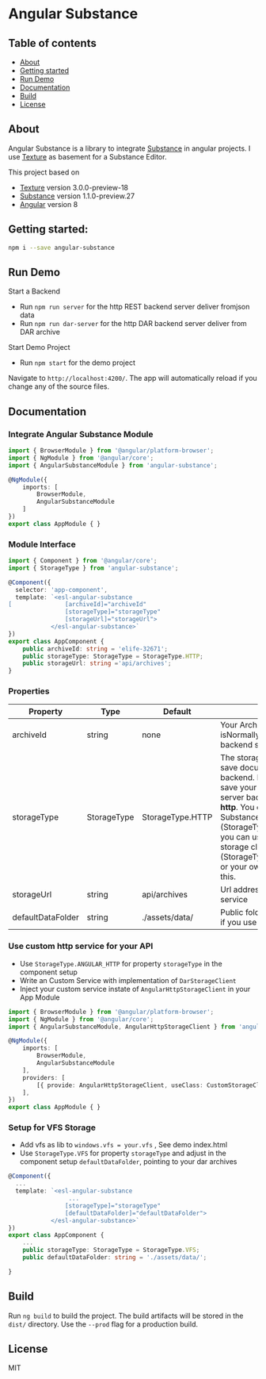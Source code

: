 # Angular Substance


## Table of contents

- [About](#about)
- [Getting started](#getting-started)
- [Run Demo](#run-demo)
- [Documentation](#documentation)
- [Build](#build)
- [License](#license)

## About

Angular Substance is a library to integrate [Substance](https://github.com/substance/substance) in angular projects. I use [Texture](https://github.com/substance/texture) as basement for a Substance Editor.

This project based on 
- [Texture](https://github.com/substance/texture) version 3.0.0-preview-18
- [Substance](https://github.com/substance/substance) version 1.1.0-preview.27
- [Angular](https://github.com/angular/angular) version 8

## Getting started:

```bash
npm i --save angular-substance
```

## Run Demo

Start a Backend
- Run `npm run server` for the http REST backend server deliver fromjson data
- Run `npm run dar-server` for the http DAR backend server deliver from DAR archive

Start Demo Project
- Run `npm start` for the demo project

Navigate to `http://localhost:4200/`. The app will automatically reload if you change any of the source files.

## Documentation

### Integrate Angular Substance Module

```typescript
import { BrowserModule } from '@angular/platform-browser';
import { NgModule } from '@angular/core';
import { AngularSubstanceModule } from 'angular-substance';

@NgModule({
    imports: [
        BrowserModule,
        AngularSubstanceModule
    ]
})
export class AppModule { }
```

### Module Interface

```typescript
import { Component } from '@angular/core';
import { StorageType } from 'angular-substance';

@Component({
  selector: 'app-component',
  template: `<esl-angular-substance
[               [archiveId]="archiveId" 
                [storageType]="storageType" 
                [storageUrl]="storageUrl">
            </esl-angular-substance>`
})
export class AppComponent {
    public archiveId: string = 'elife-32671';
    public storageType: StorageType = StorageType.HTTP;
    public storageUrl: string ='api/archives';
}
```

### Properties

Property | Type | Default | Description
------------ | ------------- | ------------- | -------------
archiveId | string | none | Your Archive name. It isNormally an id to find in the backend storage.
storageType | StorageType | StorageType.HTTP | The storage client you use to save documents in the backend. Normally you want save your documents in a server backend sending over **http**. You can use the Substance http storage client (StorageType.HTTP), As well you can use Angular http storage client (StorageType.ANGULAR_HTTP) or your own implementation of this.
storageUrl | string | api/archives |Url address for your backend service
defaultDataFolder | string | ./assets/data/ | Public folder with dar archives if you use VFS

### Use custom http service for your API

- Use `StorageType.ANGULAR_HTTP` for property `storageType` in the component setup
- Write an Custom Service with implementation of `DarStorageClient`
- Inject your custom service instate of `AngularHttpStorageClient` in your App Module

```typescript
import { BrowserModule } from '@angular/platform-browser';
import { NgModule } from '@angular/core';
import { AngularSubstanceModule, AngularHttpStorageClient } from 'angular-substance';

@NgModule({
    imports: [
        BrowserModule,
        AngularSubstanceModule
    ],
    providers: [
        [{ provide: AngularHttpStorageClient, useClass: CustomStorageClientService }]
    ],
})
export class AppModule { }
```

### Setup for VFS Storage

- Add vfs as lib to `windows.vfs = your.vfs` , See demo index.html
- Use `StorageType.VFS` for property `storageType` and adjust in the component setup `defaultDataFolder`, pointing to your dar archives 
```typescript
@Component({
  ...
  template: `<esl-angular-substance
                 ...
                [storageType]="storageType"
                [defaultDataFolder]="defaultDataFolder">
            </esl-angular-substance>`
})
export class AppComponent {
    ...
    public storageType: StorageType = StorageType.VFS;
    public defaultDataFolder: string = './assets/data/';

}
```

## Build

Run `ng build` to build the project. The build artifacts will be stored in the `dist/` directory. Use the `--prod` flag for a production build.

## License

MIT
